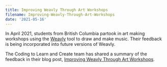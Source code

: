 ```yaml
---
title: Improving Weavly Through Art Workshops
filename: Improving-Weavly-Through-Art-Workshops
date: '2021-05-16'
---
```


In April 2021, students from British Columbia partook in art making workshops using the [Weavly](https://weavly.org/)
tool to draw and make music. Their feedback is being incorporated into future versions of Weavly.

The Coding to Learn and Create team has shared a summary of the feedback in their blog post,
[Improving Weavly Through Art Workshops](https://www.codelearncreate.org/blog/art-workshop/).
